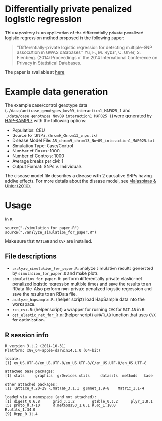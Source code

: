 # Differentially private penalized logistic regression #

This repository is an application of the differentially private penalized logistic regression method proposed in the following paper: 

> "Differentially-private logistic regression for detecting multiple-SNP association in GWAS databases." Yu, F., M. Rybar, C. Uhler, S. Fienberg. (2014) Proceedings of the 2014 International Conference on Privacy in Statistical Databases. 

The paper is available at [here](http://arxiv.org/abs/1407.8067).


# Example data generation #

The example case/control genotype data (`./data/anticase_genotypes_Nov09_interaction1_MAF025_1` and `./data/case_genotypes_Nov09_interaction1_MAF025_1`) were generated by [HAP-SAMPLE](http://www.hapsample.org/) with the following options:

* Population: CEU
* Source for SNPs: `Chrom9_Chrom13_snps.txt` 
* Disease Model File: `AR_chrom9_chrom13_Nov09_interaction1_MAF025.txt`
* Simulation Type: Case/Control
* Number of Cases: 1000
* Number of Controls: 1000
* Average breaks per cM: 1
* Output Format: SNPs v. Individuals

The disease model file describes a disease with 2 causative SNPs having addive effects. For more details about the disease model, see [Malaspinas & Uhler (2010)](http://arxiv.org/abs/1006.4929).


# Usage #
In `R`:

    source("./simulation_for_paper.R")
    source("./analyze_simulation_for_paper.R")

Make sure that `MATLAB` and `CVX` are installed.


## File descriptions ##

* `analyze_simulation_for_paper.R`: analyze simulation results generated by `simulation_for_paper.R` and make plots
* `simulation_for_paper.R`: perform differentially private elastic-net penalized logistic regression multiple times and save the results to an RData file. Also perform non-private penalized logistic regression and save the results to an RData file.
* `analyze_hapsample.R`: (helper script) load HapSample data into the workspace.
* `run_cvx.R`: (helper script) a wrapper for running `CVX` for `MATLAB` in `R`.
* `opt_elastic_net_for_R.m`: (helper script) a `MATLAB` function that uses `CVX` for optimization.


## R session info ##

    R version 3.1.2 (2014-10-31)
    Platform: x86_64-apple-darwin14.1.0 (64-bit)

    locale:
    [1] en_US.UTF-8/en_US.UTF-8/en_US.UTF-8/C/en_US.UTF-8/en_US.UTF-8

    attached base packages:
    [1] stats     graphics  grDevices utils     datasets  methods   base     

    other attached packages:
    [1] lattice_0.20-29 R.matlab_3.1.1  glmnet_1.9-8    Matrix_1.1-4   

    loaded via a namespace (and not attached):
    [1] digest_0.6.8      grid_3.1.2        gtable_0.1.2      plyr_1.8.1       
    [5] proto_0.3-10      R.methodsS3_1.6.1 R.oo_1.18.0       R.utils_1.34.0   
    [9] Rcpp_0.11.4 

